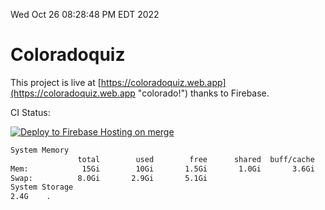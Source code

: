 Wed Oct 26 08:28:48 PM EDT 2022

# Coloradoquiz


This project is live at [https://coloradoquiz.web.app](https://coloradoquiz.web.app "colorado!") thanks to Firebase.

CI Status: 

[![Deploy to Firebase Hosting on merge](https://github.com/teamkushal/coloradoquiz/actions/workflows/firebase-hosting-merge.yml/badge.svg)](https://github.com/teamkushal/coloradoquiz/actions/workflows/firebase-hosting-merge.yml)

```bash
System Memory
               total        used        free      shared  buff/cache   available
Mem:            15Gi        10Gi       1.5Gi       1.0Gi       3.6Gi       3.6Gi
Swap:          8.0Gi       2.9Gi       5.1Gi
System Storage
2.4G	.
```
```bash
